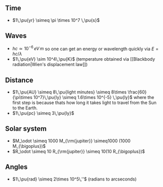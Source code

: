 
## Time
- $1\,\pu{yr} \simeq \pi \times 10^7 \,\pu{s}$


## Waves
- $hc \simeq 10^{-6}\,eV\,m$  so one can get an energy or wavelength quickly via $E = hc/\lambda$ 
- $1\,\pu{eV} \sim 10^4\,\pu{K}$ (temperature obtained via [[Blackbody radiation|Wien's displacement law]])


## Distance
- $1\,\pu{AU} \simeq 8\,\pu{light minutes} \simeq 8\times \frac{60}{\pi\times 10^7}\,\pu{ly} \simeq 1.6\times 10^{-5} \,\pu{ly}$ where the first step is because thats how long it takes light to travel from the Sun to the Earth.
- $1\,\pu{pc} \simeq 3\,\pu{ly}$


## Solar system
- $M_\odot \simeq 1000 M_{\rm{jupiter}} \simeq1000 (1000 M_{\bigoplus})$
- $R_\odot \simeq 10 R_{\rm{jupiter}} \simeq 10(10 R_{\bigoplus})$ 


## Angles
- $1\,\pu{rad} \simeq 2\times 10^5\,''$ (radians to arcseconds)